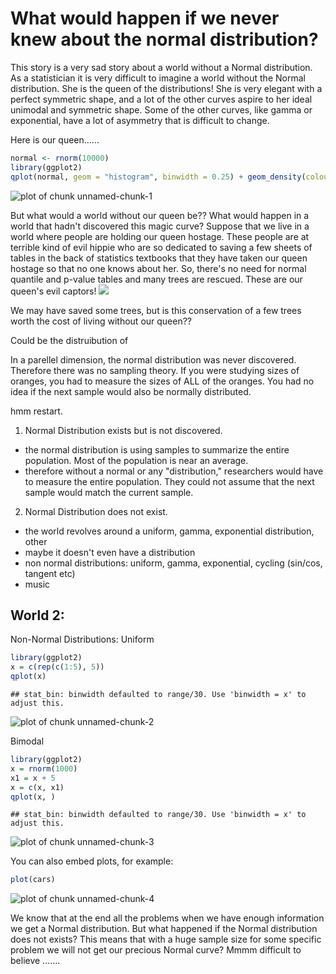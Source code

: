 What would happen if we never knew about the normal distribution?
========================================================

This story is a very sad story about a world without a Normal distribution.  As a statistician it is very difficult to imagine a world without the Normal distribution.  She is the queen of the distributions!  She is very elegant with a perfect symmetric shape, and a lot of the other curves aspire to her ideal unimodal and symmetric shape. Some of the other curves, like gamma or exponential, have a lot of asymmetry that is difficult to change. 


Here is our queen…...


```r
normal <- rnorm(10000)
library(ggplot2)
qplot(normal, geom = "histogram", binwidth = 0.25) + geom_density(colour = "red")
```

![plot of chunk unnamed-chunk-1](figure/unnamed-chunk-1.png) 

But what would a world without our queen be?? What would happen in a world that hadn't discovered this magic curve?  Suppose that we live in a world where people are holding our queen hostage.  These people are at terrible kind of evil hippie who are so dedicated to saving a few sheets of tables in the back of statistics textbooks that they have taken our queen hostage so that no one knows about her.  So, there's no need for normal quantile and p-value tables and many trees are rescued. These are our queen's evil captors!
![](http://flowerpower89.files.wordpress.com/2010/10/hippies.jpg)

We may have saved some trees, but is this conservation of a few trees worth the cost of living without our queen?? 


Could be the distruibution of 


In a parellel dimension, the normal distribution was never discovered.  Therefore there was no sampling theory.  If you were studying sizes of oranges, you had to measure the sizes of ALL of the oranges. You had no idea if the next sample would also be normally distributed.  

hmm restart. 

1) Normal Distribution exists but is not discovered.
- the normal distribution is using samples to summarize the entire population.  Most of the population is near an average.
- therefore without a normal or any "distribution," researchers would have to measure the entire population. They could not assume that the next sample would match the current sample.

2) Normal Distribution does not exist.
- the world revolves around a uniform, gamma, exponential distribution, other
- maybe it doesn't even have a distribution
- non normal distributions: uniform, gamma, exponential, cycling (sin/cos, tangent etc)
- music

World 2:
- 


Non-Normal Distributions:
Uniform

```r
library(ggplot2)
x = c(rep(c(1:5), 5))
qplot(x)
```

```
## stat_bin: binwidth defaulted to range/30. Use 'binwidth = x' to adjust this.
```

![plot of chunk unnamed-chunk-2](figure/unnamed-chunk-2.png) 


Bimodal

```r
library(ggplot2)
x = rnorm(1000)
x1 = x + 5
x = c(x, x1)
qplot(x, )
```

```
## stat_bin: binwidth defaulted to range/30. Use 'binwidth = x' to adjust this.
```

![plot of chunk unnamed-chunk-3](figure/unnamed-chunk-3.png) 



You can also embed plots, for example:


```r
plot(cars)
```

![plot of chunk unnamed-chunk-4](figure/unnamed-chunk-4.png) 



We know that at the end all the problems when we have enough information we get a Normal distribution. But what happened if the Normal distribution does not exists? This means that with a huge sample size for some specific problem we will not get our precious Normal curve? Mmmm  difficult to believe …….
